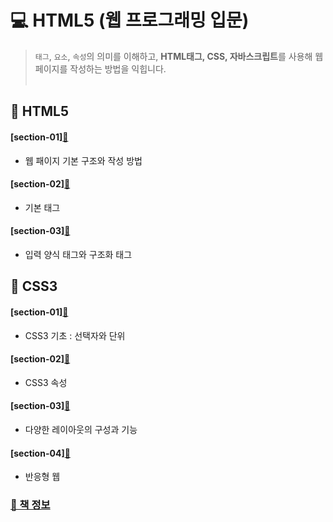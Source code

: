 # 💻 HTML5 (웹 프로그래밍 입문)
> `태그`, `요소`, `속성`의 의미를 이해하고, **HTML태그, CSS, 자바스크립트**를 사용해 웹 페이지를 작성하는 방법을 익힙니다.  <br> <br>


## 📝 HTML5
 #### [section-01][📌](https://github.com/zhzkdls/TIL/blob/main/HTML/Step01/Web%20Page%20Basic%20Structure.md)
   * 웹 패이지 기본 구조와 작성 방법
 
 #### [section-02][📌](https://github.com/zhzkdls/TIL/blob/main/HTML/Step01/Basic%20Tag%20.md)
   * 기본 태그
 
 #### [section-03][📌](https://github.com/zhzkdls/TIL/blob/main/HTML/Step01/Input%20Form%20Tags%20and%20Structured%20Tags.md)
   * 입력 양식 태그와 구조화 태그


## 📝 CSS3 
 #### [section-01][📌]()
   * CSS3 기초 : 선택자와 단위
 
 #### [section-02][📌]()
   * CSS3 속성
 
 #### [section-03][📌]()
   * 다양한 레이아웃의 구성과 기능

 #### [section-04][📌]()
   * 반응형 웹

### [📝 책 정보](http://www.yes24.com/Product/Goods/97828117)
